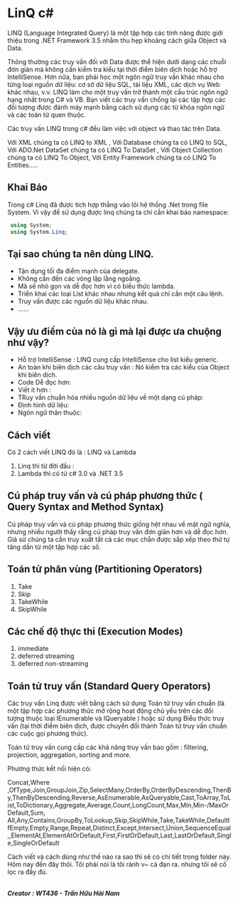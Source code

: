 # LinQ c#

LINQ (Language Integrated Query) là một tập hợp các tính năng được giới thiệu trong .NET Framework 3.5 nhằm thu hẹp khoảng cách giữa Object và Data.

Thông thường các truy vấn đối với Data được thể hiện dưới dạng các chuỗi đơn giản mà không cần kiểm tra kiểu tại thời điểm biên dịch hoặc hỗ trợ IntelliSense. Hơn nữa, bạn phải học một ngôn ngữ truy vấn khác nhau cho từng loại nguồn dữ liệu: cơ sở dữ liệu SQL, tài liệu XML, các dịch vụ Web khác nhau, v.v. LINQ làm cho một truy vấn trở thành một cấu trúc ngôn ngữ hạng nhất trong C# và VB. Bạn viết các truy vấn chống lại các tập hợp các đối tượng được đánh máy mạnh bằng cách sử dụng các từ khóa ngôn ngữ và các toán tử quen thuộc.

Các truy vấn LINQ trong c# đều làm việc với object và thao tác trên Data.

Với XML chúng ta có LINQ to XML , Với Database chúng ta có LINQ to SQL, Với ADO.Net DataSet chúng ta có LINQ To DataSet , Với Object Collection chúng ta có LINQ To Object, Với Entity Framework chúng ta có LINQ To Entities..... 
## Khai Báo

Trong c# Linq đã được tích hợp thẳng vào lõi hệ thống .Net trong file System. Vì vậy để sử dụng được linq chúng ta chỉ cần khai báo namespace:

``` c#
 using System;
 using System.Linq;
```

## Tại sao chúng ta nên dùng LINQ.

- Tận dụng tối đa điểm mạnh của delegate.
- Không cần đến các vòng lặp lằng ngoằng.
- Mã sẽ nhỏ gọn và dễ đọc hơn vì có biểu thức lambda.
- Triển khai các loại List khác nhau nhưng kết quả chỉ cần một câu lệnh.
- Truy vấn được các nguồn dữ liệu khác nhau.
- ......

## Vậy ưu điểm của nó là gì mà lại được ưa chuộng như vậy?

- Hỗ trợ IntelliSense : LINQ cung cấp IntelliSense cho list kiểu generic.
- An toàn khi biên dịch các câu truy vấn : Nó kiểm tra các kiểu của Object khi biên dịch.
- Code Dễ đọc hơn: 
- Viết ít hơn :
- TRuy vấn chuẩn hóa nhiều nguồn dữ liệu về một dạng cú pháp:
- Định hình dữ liệu:
- Ngôn ngữ thân thuộc:

## Cách viết

Có 2 cách viết LINQ đó là : LINQ và Lambda

1. Linq thì từ đời đầu : 
2. Lambda thì có từ c# 3.0 và .NET 3.5

## Cú pháp truy vấn và cú pháp phương thức ( Query Syntax and Method Syntax)

Cú pháp truy vấn và cú pháp phương thức giống hệt nhau về mặt ngữ nghĩa, nhưng nhiều người thấy rằng cú pháp truy vấn đơn giản hơn và dễ đọc hơn. Giả sử chúng ta cần truy xuất tất cả các mục chẵn được sắp xếp theo thứ tự tăng dần từ một tập hợp các số.

## Toán tử phân vùng (Partitioning Operators)

1. Take
2. Skip
3. TakeWhile 
4. SkipWhile

## Các chế độ thực thi (Execution Modes)

1. immediate
2. deferred streaming
3. deferred non-streaming

## Toán tử truy vấn (Standard Query Operators)

Các truy vấn Linq được viết bằng cách sử dụng Toán tử truy vấn chuẩn (là một tập hợp các phương thức mở rộng hoạt động chủ yếu trên các đối tượng thuộc loại IEnumerable <T> và IQueryable <T>) hoặc sử dụng Biểu thức truy vấn (tại thời điểm biên dịch, được chuyển đổi thành Toán tử truy vấn chuẩn các cuộc gọi phương thức).

Toán tử truy vấn cung cấp các khả năng truy vấn bao gồm : filtering, projection, aggregation, sorting and
more.

Phương thức kết nối hiện có:

Concat,Where ,OfType,Join,GroupJoin,Zip,SelectMany,OrderBy,OrderByDescending,ThenBy,ThenByDescending,Reverse,AsEnumerable,AsQueryable,Cast,ToArray,ToList,ToDictionary,Aggregate,Average,Count,LongCount,Max,Min,Min-/MaxOrDefault,Sum, All,Any,Contains,GroupBy,ToLookup,Skip,SkipWhile,Take,TakeWhile,DefaultIfEmpty,Empty,Range,Repeat,Distinct,Except,Intersect,Union,SequenceEqual,,ElementAt,ElementAtOrDefault,First,FirstOrDefault,Last,LastOrDefault,Single,SingleOrDefault

Cách viết và cách dùng như thế nào ra sao thì sẽ có chi tiết trong folder này. Hôm nay đến đây thôi. Tôi phải nói là tôi rảnh v~ cả đạn ra. nhưng tôi sẽ cố lọc ra đầy đủ.

 <br/><b><i> Creator : WT436 - Trần Hữu Hải Nam </i></b>